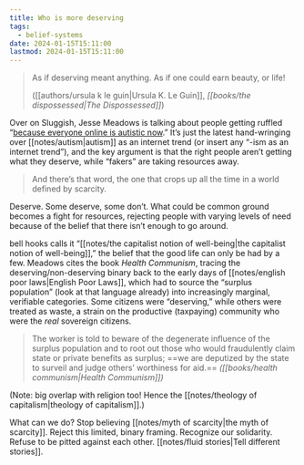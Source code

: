 ```yaml
---
title: Who is more deserving
tags:
  - belief-systems
date: 2024-01-15T15:11:00
lastmod: 2024-01-15T15:11:00
---
```


> As if deserving meant anything. As if one could earn beauty, or life! 
> 
> ([[authors/ursula k le guin|Ursula K. Le Guin]], *[[books/the dispossessed|The Dispossessed]]*)

Over on Sluggish, Jesse Meadows is talking about people getting ruffled “[because everyone online is autistic now](https://sluggish.substack.com/p/why-is-everyone-online-autistic-now).” It’s just the latest hand-wringing over [[notes/autism|autism]] as an internet trend (or insert any “-ism as an internet trend”), and the key argument is that the right people aren’t getting what they deserve, while “fakers” are taking resources away.

> And there’s that word, the one that crops up all the time in a world defined by scarcity.

Deserve. Some deserve, some don’t. What could be common ground becomes a fight for resources, rejecting people with varying levels of need because of the belief that there isn’t enough to go around.

bell hooks calls it “[[notes/the capitalist notion of well-being|the capitalist notion of well-being]],” the belief that the good life can only be had by a few. Meadows cites the book *Health Communism*, tracing the deserving/non-deserving binary back to the early days of [[notes/english poor laws|English Poor Laws]], which had to source the “surplus population” (look at that language already) into increasingly marginal, verifiable categories. Some citizens were “deserving,” while others were treated as waste, a strain on the productive (taxpaying) community who were the *real* sovereign citizens.

> The worker is told to beware of the degenerate influence of the surplus population and to root out those who would fraudulently claim state or private benefits as surplus; ==we are deputized by the state to surveil and judge others’ worthiness for aid.== *([[books/health communism|Health Communism]])*

(Note: big overlap with religion too! Hence the [[notes/theology of capitalism|theology of capitalism]].)

What can we do? Stop believing [[notes/myth of scarcity|the myth of scarcity]]. Reject this limited, binary framing. Recognize our solidarity. Refuse to be pitted against each other. [[notes/fluid stories|Tell different stories]]. 
